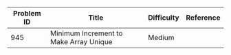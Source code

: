 | Problem ID | Title | Difficulty | Reference
| --- | --- | --- | ---
| 945 | Minimum Increment to Make Array Unique | Medium | 
